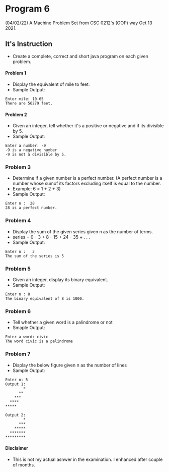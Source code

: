 # Program 6
(04/02/22) A Machine Problem Set from CSC 0212's (OOP) way Oct 13 2021.

## It's Instruction
- Create a complete, correct and short java program on each given problem.

#### Problem 1
- Display the equivalent of mile to feet.
- Sample Output:
```
Enter mile: 10.65
There are 56279 feet.
```

#### Problem 2
- Given an integer, tell whether it's a positive or negative and if its divisible by 5.
- Sample Output:
```
Enter a number: -9
-9 is a negative number
-9 is not a divisible by 5.
```

### Problem 3
- Determine if a given number is a perfect number. (A perfect number is a number whose sumof its factors excluding itself is equal to the number.
- Example:   6 = 1 + 2 + 3)
- Sample Output:
```
Enter n :  28   
28 is a perfect number.
```

### Problem 4
- Display the sum of the given series given n as the number of terms.
- series =  0  -  3  +  8  -  15 +  24 -  35 + . . .
- Sample Output:
```
Enter n :   3
The sum of the series is 5
```

### Problem 5
- Given an integer, display its binary equivalent.
- Sample Output:
```
Enter n : 8
The binary equivalent of 8 is 1000.
```

### Problem 6
- Tell whether a given word is a palindrome or not
- Smaple Output:
```
Enter a word: civic
The word civic is a palindrome
```

### Problem 7
- Display the below figure given n as the number of lines
- Sample Output:
```
Enter n: 5
Output 1:
        *
      **
    ***
  ****
*****

Output 2:
        *
      ***
    *****
  *******
*********
```

#### Disclaimer
* This is not my actual asnwer in the examination. I enhanced after couple of months.
